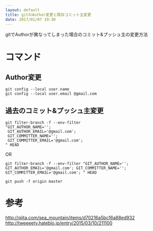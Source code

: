 ```yaml
---
layout: default
title: gitのAuthor変更と既存コミット主変更
date: 2017/01/07 19:30
---
```


gitでAuthorが異なってしまった場合のコミット&プッシュ主の変更方法  

# コマンド  

## Author変更  
  
```  
git config --local user.name   
git config --local user.email @gmail.com  
```  
  
## 過去のコミット&プッシュ主変更  
  
```  
git filter-branch -f --env-filter  
"GIT_AUTHOR_NAME='';  
 GIT_AUTHOR_EMAIL='@gmail.com';  
 GIT_COMMITTER_NAME='';  
 GIT_COMMITTER_EMAIL='@gmail.com';  
" HEAD  
```  

OR

```
git filter-branch -f --env-filter "GIT_AUTHOR_NAME=''; GIT_AUTHOR_EMAIL='@gmail.com'; GIT_COMMITTER_NAME=''; GIT_COMMITTER_EMAIL='@gmail.com'; " HEAD
```
  
```  
git push -f origin master  
```  
  
# 参考  
http://qiita.com/sea_mountain/items/d70216a5bc16a88ed932  
http://tweeeety.hateblo.jp/entry/2015/03/10/211100  
  